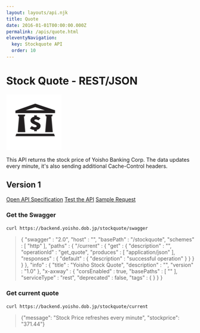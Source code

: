 ```yaml
---
layout: layouts/api.njk
title: Quote
date: 2016-01-01T00:00:00.000Z
permalink: /apis/quote.html
eleventyNavigation:
  key: Stockquote API
  order: 10
---
```


# Stock Quote - REST/JSON

![](/static/img/i3.png)

This API returns the stock price of Yoisho Banking Corp. The data updates every minute, it's also sending additional Cache-Control headers.

## Version 1

<a href="https://backend.yoisho.dob.jp/stockquote/swagger" target="_new">Open API Specification</a>
<a href="https://editor.swagger.io/?url=https://backend.yoisho.dob.jp/stockquote/swagger" target="_new">Test the API</a>
<a href="https://backend.yoisho.dob.jp/stockquote/current" target="_new">Sample Request</a>

### Get the Swagger

`curl https://backend.yoisho.dob.jp/stockquote/swagger`

> { "swagger" : "2.0", "host" : "", "basePath" : "/stockquote", "schemes" : [ "http" ], "paths" : { "/current" : { "get" : { "description" : "", "operationId" : "get_quote", "produces" : [ "application/json" ], "responses" : { "default" : { "description" : "successful operation" } } } } }, "info" : { "title" : "Yoisho Stock Quote", "description" : "", "version" : "1.0" }, "x-axway" : { "corsEnabled" : true, "basePaths" : [ "" ], "serviceType" : "rest", "deprecated" : false, "tags" : { } } }

### Get current quote

`curl https://backend.yoisho.dob.jp/stockquote/current`

> {"message": "Stock Price refreshes every minute", "stockprice": "371.44"}
